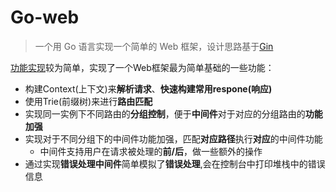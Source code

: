 # Go-web

> 一个用 Go 语言实现一个简单的 Web 框架，设计思路基于[Gin](https://github.com/gin-gonic/gin)


[功能实现](https://github.com/Super-ZZGuo/Gee-web/blob/main/Practice/README.md)较为简单，实现了一个Web框架最为简单基础的一些功能：

- 构建Context(上下文)来**解析请求**、**快速构建常用respone(响应)**
- 使用Trie(前缀树)来进行**路由匹配**
- 实现同一实例下不同路由的**分组控制**，便于**中间件**对于对应的分组路由的**功能加强**
- 实现对于不同分组下的中间件功能加强，匹配**对应路径**执行**对应**的中间件功能
  - 中间件支持用户在请求被处理的**前/后**，做一些额外的操作
- 通过实现**错误处理中间件**简单模拟了**错误处理**,会在控制台中打印堆栈中的错误信息
